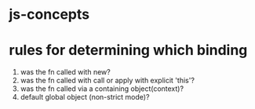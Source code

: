 # js-concepts

# rules for determining which binding

1. was the fn called with new?
2. was the fn called with call or apply with explicit 'this'?
3. was the fn called via a containing object(context)?
4. default global object (non-strict mode)?
